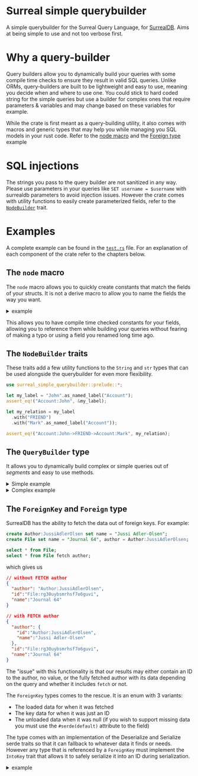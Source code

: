# Surreal simple querybuilder
A simple querybuilder for the Surreal Query Language, for [SurrealDB](https://surrealdb.com/).
Aims at being simple to use and not too verbose first.

# Why a query-builder
Query builders allow you to dynamically build your queries with some compile time
checks to ensure they result in valid SQL queries. Unlike ORMs, query-builders are
built to be lightweight and easy to use, meaning you decide when and where to use
one. You could stick to hard coded string for the simple queries but use a builder
for complex ones that require parameters & variables and may change based on these
variables for example.

While the crate is first meant as a query-building utility, it also comes with
macros and generic types that may help you while managing you SQL models in your rust code.
Refer to the [node macro](#the-node-macro) and the [Foreign type](#the-foreignkey-and-foreign-type) example

# SQL injections
The strings you pass to the query builder are not sanitized in any way. Please use
parameters in your queries like `SET username = $username` with surrealdb parameters to avoid injection issues.
However the crate comes with utility functions to easily create parameterized fields, refer to the [`NodeBuilder`](src/node_builder.rs) trait.

# Examples
A complete example can be found in the [`test.rs`](./src/test.rs) file. For an explanation of each component of the crate refer to the chapters below.
## The `node` macro
The `node` macro allows you to quickly create constants that match the fields of
your structs. It is not a derive macro to allow you to name the fields the way
you want.

<details>
  <summary>example</summary>

  ```rs
  use surreal_simple_querybuilder::prelude::*;

  struct Account {
    id: Option<String>,
    handle: String,
    password: String,
    email: String,
  }

  node!(Account {
    id,
    handle,
    password,
  });

  fn main() {
    // you can now reference the fields like so:
    let handle_field = schema::handle;
    let password_field = schema::password;

    use schema::*;

    format!("There is also the {id} field");
  }
  ```
</details>


This allows you to have compile time checked constants for your fields, allowing
you to reference them while building your queries without fearing of making a typo
or using a field you renamed long time ago.


## The `NodeBuilder` traits
These traits add a few utility functions to the `String` and `str` types that can
be used alongside the querybuilder for even more flexibility.

```rs
use surreal_simple_querybuilder::prelude::*;

let my_label = "John".as_named_label("Account");
assert_eq!("Account:John", &my_label);

let my_relation = my_label
  .with("FRIEND")
  .with("Mark".as_named_label("Account"));

assert_eq!("Account:John->FRIEND->Account:Mark", my_relation);
```


## The `QueryBuilder` type
It allows you to dynamically build complex or simple queries out of _segments_ and easy to use
methods.
<details>
  <summary>Simple example</summary>

  ```rs
  use surreal_simple_querybuilder::prelude::*;

  let query = QueryBuilder::new()
    .select("*")
    .from("Account")
    .build();

  assert_eq!("SELECT * FROM Account", &query);
  ```
</details>

<details>
  <summary>Complex example</summary>

  ```rs
  use surreal_simple_querybuilder::prelude::*;

  let should_fetch_authors = false;
  let query = QueryBuilder::new()
    .select("*")
    .from("File")
    .if_then(should_fetch_authors, |q| q.fetch("author"))
    .build();

  assert_eq!("SELECT * FROM Account", &query);

  let should_fetch_authors = true;
  let query = QueryBuilder::new()
    .select("*")
    .from("File")
    .if_then(should_fetch_authors, |q| q.fetch("author"))
    .build();

  assert_eq!("SELECT * FROM Account FETCH author", &query);
  ```
</details>


## The `ForeignKey` and `Foreign` type
SurrealDB has the ability to fetch the data out of foreign keys. For example:
```sql
create Author:JussiAdlerOlsen set name = "Jussi Adler-Olsen";
create File set name = "Journal 64", author = Author:JussiAdlerOlsen;

select * from File;
select * from File fetch author;
```
which gives us
```json
// without FETCH author
{
  "author": "Author:JussiAdlerOlsen",
  "id":"File:rg30uybsmrhsf7o6guvi",
  "name":"Journal 64"
}

// with FETCH author
{
  "author": {
    "id":"Author:JussiAdlerOlsen",
    "name":"Jussi Adler-Olsen"
  },
  "id":"File:rg30uybsmrhsf7o6guvi",
  "name":"Journal 64"
}
```

The "issue" with this functionality is that our results may either contain an ID
to the author, no value, or the fully fetched author with its data depending on
the query and whether it includes `fetch` or not.

The `ForeignKey` types comes to the rescue. It is an enum with 3 variants:
 - The loaded data for when it was fetched
 - The key data for when it was just an ID
 - The unloaded data when it was null (if you wish to support missing data you must use the `#serde(default)` attribute to the field)

The type comes with an implementation of the Deserialize and Serialize serde traits
so that it can fallback to whatever data it finds or needs. However any type that
is referenced by a `ForeignKey` must implement the `IntoKey` trait that allows it
to safely serialize it into an ID during serialization.

<details>
  <summary>example</summary>

  ```rs
  /// For the tests, and as an example we are creating what could be an Account in
  /// a simple database.
  #[derive(Debug, Serialize, Deserialize, Default)]
  struct Account {
    id: Option<String>,
    handle: String,
    password: String,
    email: String,
  }

  impl IntoKey<String> for Account {
    fn into_key<E>(&self) -> Result<String, E>
    where
      E: serde::ser::Error,
    {
      self
        .id
        .as_ref()
        .map(String::clone)
        .ok_or(serde::ser::Error::custom("The account contains to ID"))
    }
  }

  #[derive(Debug, Serialize, Deserialize)]
  struct File {
    name: String,

    /// And now we can set the field as a Foreign node
    author: Foreign<Account>,
  }

  fn main() {
    // ...imagine `query` is a function to send a query and get the first result...
    let file: File = query("SELECT * from File FETCH author");

    if let Some(user) = file.author.value() {
      // the file had an author and it was loaded
      dbg!(&user);
    }

    // now we could also support cases where we do not want to fetch the authors
    // for performance reasons...
    let file: File = query("SELECT * from File");

    if let Some(user_id) = file.author.key() {
      // the file had an author ID, but it wasn't fetched
      dbg!(&user_id);
    }

    // we can also handle the cases where the field was missing
    if file.author.is_unloaded {
      panic!("Author missing in file {file}");
    }
  }
  ```
</details>

